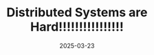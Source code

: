 ---
title: Distributed Systems are Hard!!!!!!!!!!!!!!!!
date: 2025-03-23
tags: [cisco meraki, professional project, gitlab]
excerpt: My experience turning our 1 measily Gitlab Server into a full blow, professional, powerhouse HA setup
draft: true
---